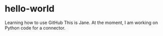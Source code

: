 # hello-world
Learning how to use GitHub
This is Jane. At the moment, I am working on Python code for a connector.
